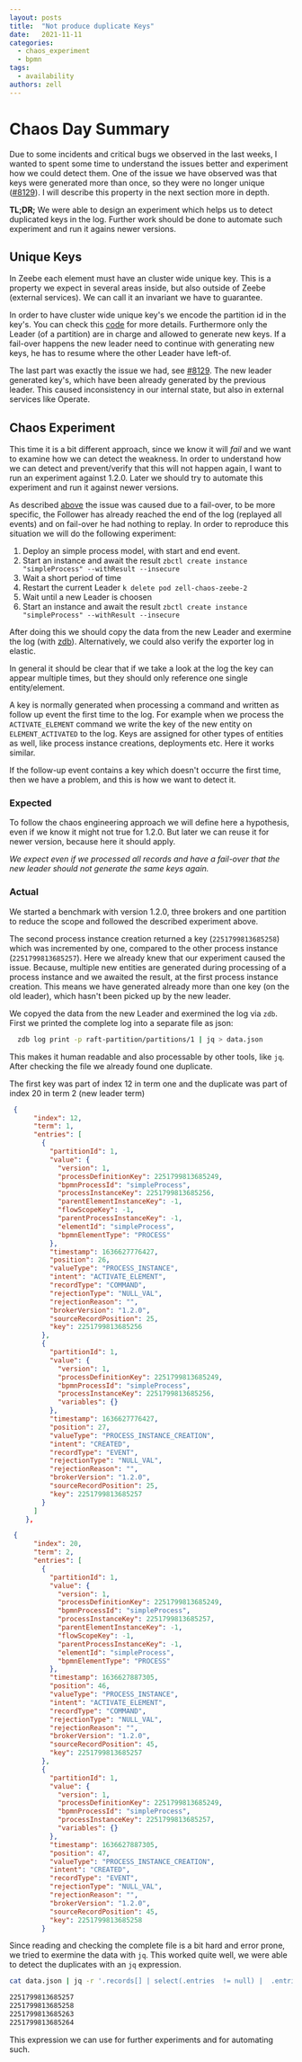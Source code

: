 ```yaml
---
layout: posts
title:  "Not produce duplicate Keys"
date:   2021-11-11
categories: 
  - chaos_experiment 
  - bpmn
tags:
  - availability
authors: zell
---
```


# Chaos Day Summary


Due to some incidents and critical bugs we observed in the last weeks, I wanted to spent some time to understand the issues better and experiment how we could detect them. One of the issue we have observed was that keys were generated more than once, so they were no longer unique ([#8129](https://github.com/camunda-cloud/zeebe/issues/8129)). I will describe this property in the next section more in depth.


**TL;DR;** We were able to design an experiment which helps us to detect duplicated keys in the log. Further work should be done to automate such experiment and run it agains newer versions.

<!--truncate-->

## Unique Keys

In Zeebe each element must have an cluster wide unique key. This is a property we expect in several areas inside, but also outside of Zeebe (external services). We can call it an invariant we have to guarantee.

In order to have cluster wide unique key's we encode the partition id in the key's. You can check this [code](https://github.com/camunda-cloud/zeebe/blob/develop/protocol/src/main/java/io/camunda/zeebe/protocol/Protocol.java#L71-L73) for more details. Furthermore only the Leader (of a partition) are in charge and allowed to generate new keys. If a fail-over happens the new leader need to continue with generating new keys, he has to resume where the other Leader have left-of. 

The last part was exactly the issue we had, see [#8129](https://github.com/camunda-cloud/zeebe/issues/8129). The new leader generated key's, which have been already generated by the previous leader. This caused inconsistency in our internal state, but also in external services like Operate.

## Chaos Experiment

This time it is a bit different approach, since we know it will *fail* and we want to examine how we can detect the weakness.
In order to understand how we can detect and prevent/verify that this will not happen again, I want to run an experiment against 1.2.0. Later we should try to automate this experiment and run it against newer versions.

As described [above](#unique-keys) the issue was caused due to a fail-over, to be more specific, the Follower has already reached the end of the log (replayed all events) and on fail-over he had nothing to replay. In order to reproduce this situation we will do the following experiment:

  1. Deploy an simple process model, with start and end event.
  2. Start an instance and await the result `zbctl create instance "simpleProcess" --withResult --insecure`
  3. Wait a short period of time
  4. Restart the current Leader `k delete pod zell-chaos-zeebe-2`
  5. Wait until a new Leader is choosen
  6. Start an instance and await the result `zbctl create instance "simpleProcess" --withResult --insecure`

After doing this we should copy the data from the new Leader and exermine the log (with [zdb](https://github.com/Zelldon/zdb)). Alternatively, we could also verify the exporter log in elastic.

In general it should be clear that if we take a look at the log the key can appear multiple times, but they should only reference one single entity/element.

A key is normally generated when processing a command and written as follow up event the first time to the log. For example when we process the `ACTIVATE_ELEMENT` command we write the key of the new entity on `ELEMENT_ACTIVATED` to the log.
Keys are assigned for other types of entities as well, like process instance creations, deployments etc. Here it works similar.

If the follow-up event contains a key which doesn't occurre the first time, then we have a problem, and this is how we want to detect it.

### Expected

To follow the chaos engineering approach we will define here a hypothesis, even if we know it might not true for 1.2.0. But later we can reuse it for newer version, because here it should apply.

*We expect even if we processed all records and have a fail-over that the new leader should not generate the same keys again.*

### Actual

We started a benchmark with version 1.2.0, three brokers and one partition to reduce the scope and followed the described experiment above.


The second process instance creation returned a key (`2251799813685258`) which was incremented by one, compared to the other process instance (`2251799813685257`). Here we already knew that our experiment caused the issue. Because, multiple new entities are generated during processing of a process instance and we awaited the result, at the first process instance creation. This means we have generated already more than one key (on the old leader), which hasn't been picked up by the new leader.

We copyed the data from the new Leader and exermined the log via `zdb`. First we printed the complete log into a separate file as json:

```sh
  zdb log print -p raft-partition/partitions/1 | jq > data.json
```

This makes it human readable and also processable by other tools, like `jq`. After checking the file we already found one duplicate.

The first key was part of index 12 in term one and the duplicate was part of index 20 in term 2 (new leader term)

```json
 {
      "index": 12,
      "term": 1,
      "entries": [
        {
          "partitionId": 1,
          "value": {
            "version": 1,
            "processDefinitionKey": 2251799813685249,
            "bpmnProcessId": "simpleProcess",
            "processInstanceKey": 2251799813685256,
            "parentElementInstanceKey": -1,
            "flowScopeKey": -1,
            "parentProcessInstanceKey": -1,
            "elementId": "simpleProcess",
            "bpmnElementType": "PROCESS"
          },
          "timestamp": 1636627776427,
          "position": 26,
          "valueType": "PROCESS_INSTANCE",
          "intent": "ACTIVATE_ELEMENT",
          "recordType": "COMMAND",
          "rejectionType": "NULL_VAL",
          "rejectionReason": "",
          "brokerVersion": "1.2.0",
          "sourceRecordPosition": 25,
          "key": 2251799813685256
        },
        {
          "partitionId": 1,
          "value": {
            "version": 1,
            "processDefinitionKey": 2251799813685249,
            "bpmnProcessId": "simpleProcess",
            "processInstanceKey": 2251799813685256,
            "variables": {}
          },
          "timestamp": 1636627776427,
          "position": 27,
          "valueType": "PROCESS_INSTANCE_CREATION",
          "intent": "CREATED",
          "recordType": "EVENT",
          "rejectionType": "NULL_VAL",
          "rejectionReason": "",
          "brokerVersion": "1.2.0",
          "sourceRecordPosition": 25,
          "key": 2251799813685257
        }
      ]
    },
```

```json
 {
      "index": 20,
      "term": 2,
      "entries": [
        {
          "partitionId": 1,
          "value": {
            "version": 1,
            "processDefinitionKey": 2251799813685249,
            "bpmnProcessId": "simpleProcess",
            "processInstanceKey": 2251799813685257,
            "parentElementInstanceKey": -1,
            "flowScopeKey": -1,
            "parentProcessInstanceKey": -1,
            "elementId": "simpleProcess",
            "bpmnElementType": "PROCESS"
          },
          "timestamp": 1636627887305,
          "position": 46,
          "valueType": "PROCESS_INSTANCE",
          "intent": "ACTIVATE_ELEMENT",
          "recordType": "COMMAND",
          "rejectionType": "NULL_VAL",
          "rejectionReason": "",
          "brokerVersion": "1.2.0",
          "sourceRecordPosition": 45,
          "key": 2251799813685257
        },
        {
          "partitionId": 1,
          "value": {
            "version": 1,
            "processDefinitionKey": 2251799813685249,
            "bpmnProcessId": "simpleProcess",
            "processInstanceKey": 2251799813685257,
            "variables": {}
          },
          "timestamp": 1636627887305,
          "position": 47,
          "valueType": "PROCESS_INSTANCE_CREATION",
          "intent": "CREATED",
          "recordType": "EVENT",
          "rejectionType": "NULL_VAL",
          "rejectionReason": "",
          "brokerVersion": "1.2.0",
          "sourceRecordPosition": 45,
          "key": 2251799813685258
        }
```

Since reading and checking the complete file is a bit hard and error prone, we tried to exermine the data with `jq`. This worked quite well, we were able to detect the duplicates with an `jq` expression.

```sh
cat data.json | jq -r '.records[] | select(.entries  != null) |  .entries[] | select (.intent == "ELEMENT_ACTIVATED" or .intent == "CREATED") | .key' data.json | sort | uniq -c -d | awk '{print $2}'

2251799813685257
2251799813685258
2251799813685263
2251799813685264
```

This expression we can use for further experiments and for automating such.